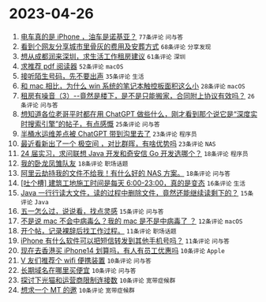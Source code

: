 # 2023-04-26

1. [电车真的是 iPhone ，油车是诺基亚？](https://www.v2ex.com/t/935540) `77条评论` `问与答`
1. [看到个网友分享城市里骨灰的费用及安葬方式](https://www.v2ex.com/t/935519) `68条评论` `分享发现`
1. [想从成都润来深圳，求生活工作租房建议](https://www.v2ex.com/t/935543) `61条评论` `深圳`
1. [求推荐 pdf 阅读器](https://www.v2ex.com/t/935512) `52条评论` `macOS`
1. [接听陌生号码，先不要出声](https://www.v2ex.com/t/935576) `35条评论` `生活`
1. [和 mac 相比，为什么 win 系统的笔记本触控板面积这么小](https://www.v2ex.com/t/935515) `28条评论` `macOS`
1. [租房有噪音（3）--竟然是楼下，是不是只能搬家，合同附上协议有效吗？](https://www.v2ex.com/t/935546) `26条评论` `问与答`
1. [想知道各位老哥平时都在用 ChatGPT 做些什么，刚才看到那个说它是“深度实时搜索引擎”的帖子，有点感慨](https://www.v2ex.com/t/935523) `25条评论` `问与答`
1. [半桶水运维差点被 ChatGPT 带到沟里去了](https://www.v2ex.com/t/935568) `23条评论` `程序员`
1. [最近看新出了一个 极空间 ，对比群晖，有啥优势吗](https://www.v2ex.com/t/935557) `23条评论` `NAS`
1. [24 届实习，求问联想 Java 开发和奇安信 Go 开发选哪个？](https://www.v2ex.com/t/935603) `18条评论` `程序员`
1. [我的卧龙凤雏队友](https://www.v2ex.com/t/935569) `18条评论` `职场话题`
1. [阿里云劫持我的文件不给我！有什么好的 NAS 方案。](https://www.v2ex.com/t/935555) `18条评论` `问与答`
1. [[吐个槽] 建筑工地施工时间是每天 6:00-23:00，真的是变态](https://www.v2ex.com/t/935554) `16条评论` `生活`
1. [Java 一行行读大文件，读的过程中删除文件，竟然还能继续读剩下的？](https://www.v2ex.com/t/935599) `15条评论` `Java`
1. [五一怎么过，说说看，找点灵感](https://www.v2ex.com/t/935560) `15条评论` `问与答`
1. [不是说 mac 不会中病毒么？我的 mac 是不是中病毒了 ？](https://www.v2ex.com/t/935525) `12条评论` `macOS`
1. [开个帖，记录裸辞后找工作过程。](https://www.v2ex.com/t/935542) `11条评论` `职场话题`
1. [iPhone 有什么软件可以把短信转发到其他手机号吗？](https://www.v2ex.com/t/935532) `11条评论` `问与答`
1. [现在去香港买 iPhone14 划算吗，有人有员工优惠吗](https://www.v2ex.com/t/935598) `10条评论` `Apple`
1. [V 友们推荐个 wifi 便携装置](https://www.v2ex.com/t/935596) `10条评论` `问与答`
1. [长期域名在哪里买便宜](https://www.v2ex.com/t/935577) `10条评论` `问与答`
1. [探讨下光猫和运营商限制连接数](https://www.v2ex.com/t/935551) `10条评论` `宽带症候群`
1. [想求一个 MT 的邀](https://www.v2ex.com/t/935528) `10条评论` `宽带症候群`
